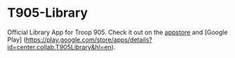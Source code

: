 # T905-Library
Official Library App for Troop 905. Check it out on the [appstore](https://itunes.apple.com/us/app/t905-library/id1086135141?mt=8) and [Google Play] (https://play.google.com/store/apps/details?id=center.collab.T905Library&hl=en).
